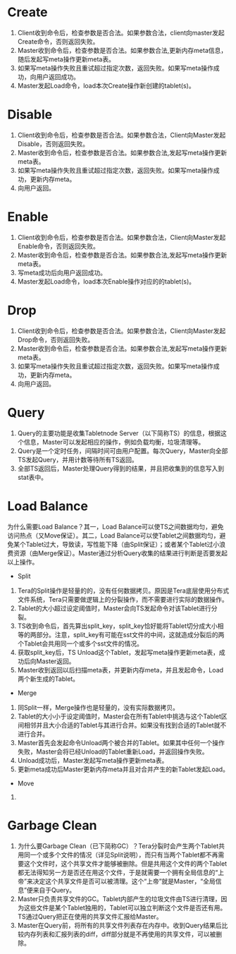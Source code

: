 # Create

1. Client收到命令后，检查参数是否合法。如果参数合法，client向master发起Create命令，否则返回失败。
2. Master收到命令后，检查参数是否合法。如果参数合法,更新内存meta信息，随后发起写meta操作更新meta表。
3. 如果写meta操作失败且重试超过指定次数，返回失败。如果写meta操作成功，向用户返回成功。
4. Master发起Load命令，load本次Create操作新创建的tablet(s)。

# Disable

1. Client收到命令后，检查参数是否合法。如果参数合法，Client向Master发起Disable，否则返回失败。
2. Master收到命令后，检查参数是否合法。如果参数合法,发起写meta操作更新meta表。
3. 如果写meta操作失败且重试超过指定次数，返回失败。如果写meta操作成功，更新内存meta。
4. 向用户返回。

# Enable

1. Client收到命令后，检查参数是否合法。如果参数合法，Client向Master发起Enable命令，否则返回失败。
2. Master收到命令后，检查参数是否合法。如果参数合法,发起写meta操作更新meta表。
3. 写meta成功后向用户返回成功。
4. Master发起Load命令，load本次Enable操作对应的的tablet(s)。

# Drop

1. Client收到命令后，检查参数是否合法。如果参数合法，Client向Master发起Drop命令，否则返回失败。
2. Master收到命令后，检查参数是否合法。如果参数合法,发起写meta操作更新meta表。
3. 如果写meta操作失败且重试超过指定次数，返回失败。如果写meta操作成功，更新内存meta。
4. 向用户返回。

# Query

1. Query的主要功能是收集Tabletnode Server（以下简称TS）的信息，根据这个信息，Master可以发起相应的操作，例如负载均衡，垃圾清理等。
2. Query是一个定时任务，间隔时间可由用户配置。每次Query，Master向全部TS发起Query，并用计数等待所有TS返回。
3. 全部TS返回后，Master处理Query得到的结果，并且把收集到的信息写入到stat表中。

# Load Balance
为什么需要Load Balance？其一，Load Balance可以使TS之间数据均匀，避免访问热点（又Move保证）。其二，Load Balance可以使Tablet之间数据均匀，避免某个Tablet过大，导致读，写性能下降（由Split保证）；或者某个Tablet过小浪费资源（由Merge保证）。Master通过分析Query收集的结果进行判断是否要发起以上操作。

* Split

1. Tera的Split操作是轻量的的，没有任何数据拷贝。原因是Tera底层使用分布式文件系统，Tera只需要做逻辑上的分裂操作，而不需要进行实际的数据操作。
2. Tablet的大小超过设定阈值时，Master会向TS发起命令对该Tablet进行分裂。
3. TS收到命令后，首先算出split_key，split_key恰好能将Tablet切分成大小相等的两部分。注意，split_key有可能在sst文件的中间，这就造成分裂后的两个Tablet会共用同一个或多个sst文件的情况。
4. 获取split_key后，TS Unload这个Tablet，发起写meta操作更新meta表，成功后向Master返回。
5. Master收到返回以后扫描meta表，并更新内存meta，并且发起命令，Load两个新生成的Tablet。

* Merge

1. 同Split一样，Merge操作也是轻量的，没有实际数据拷贝。
2. Tablet的大小小于设定阈值时，Master会在所有Tablet中挑选与这个Tablet区间相邻并且大小合适的Tablet与其进行合并。如果没有找到合适的Tablet就不进行合并。
3. Master首先会发起命令Unload两个被合并的Tablet。如果其中任何一个操作失败，Master会将已经Unload的Tablet重新Load，并返回操作失败。
4. Unload成功后，Master发起写meta操作更新meta表。
5. 更新meta成功后Master更新内存meta并且对合并产生的新Tablet发起Load。

* Move

1. 

# Garbage Clean

1. 为什么要Garbage Clean（已下简称GC）？Tera分裂时会产生两个Tablet共用同一个或多个文件的情况（详见Split说明），而只有当两个Tablet都不再需要这个文件时，这个共享文件才能够被删除。但是共用这个文件的两个Tablet都无法得知另一方是否还在用这个文件，于是就需要一个拥有全局信息的“上帝”来决定这个共享文件是否可以被清理。这个“上帝”就是Master，“全局信息”便来自于Query。
2. Master只负责共享文件的GC。Tablet内部产生的垃圾文件由TS进行清理，因为这些文件是某个Tablet独用的，Tablet可以独立判断这个文件是否还有用。TS通过Query把正在使用的共享文件汇报给Master。
3. Master在Query前，将所有的共享文件列表存在内存中。收到Query结果后比较内存列表和汇报列表的diff，diff部分就是不再使用的共享文件，可以被删除。

